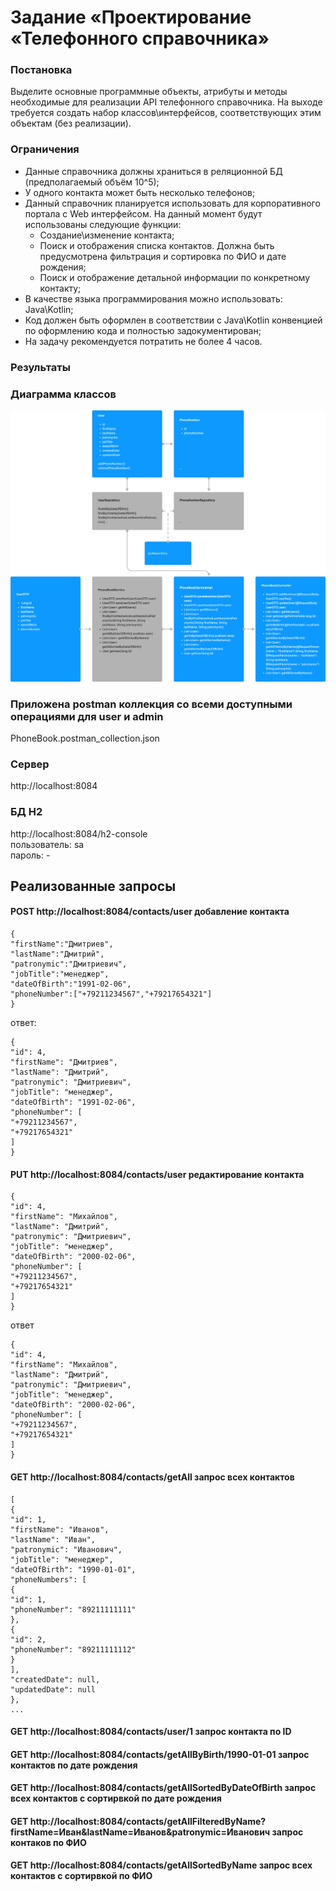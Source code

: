 # Задание «Проектирование «Телефонного справочника»

### Постановка
Выделите основные программные объекты, атрибуты и методы необходимые для реализации API телефонного справочника. На выходе требуется создать набор классов\интерфейсов, соответствующих этим объектам (без реализации).

### Ограничения
* Данные справочника должны храниться в реляционной БД (предполагаемый объём 10^5);  
* У одного контакта может быть несколько телефонов;  
* Данный справочник планируется использовать для корпоративного портала с Web интерфейсом. На данный момент будут использованы следующие функции:
  * Создание\изменение контакта;  
  * Поиск и отображения списка контактов. Должна быть предусмотрена фильтрация и сортировка по ФИО и дате рождения;  
  * Поиск и отображение детальной информации по конкретному контакту;  
* В качестве языка программирования можно использовать: Java\Kotlin;  
* Код должен быть оформлен в соответствии с Java\Kotlin конвенцией по оформлению кода и полностью задокументирован;  
* На задачу рекомендуется потратить не более 4 часов.  

### Результаты
### Диаграмма классов
![img_1.png](img_1.png)
### Приложена postman коллекция со всеми доступными операциями для user и admin
PhoneBook.postman_collection.json

### Сервер
http://localhost:8084

### БД H2
http://localhost:8084/h2-console  
пользователь: sa  
пароль: -
## Реализованные запросы
#### POST http://localhost:8084/contacts/user добавление контакта
```
{  
"firstName":"Дмитриев",  
"lastName":"Дмитрий",  
"patronymic":"Дмитриевич",  
"jobTitle":"менеджер",  
"dateOfBirth":"1991-02-06",  
"phoneNumber":["+79211234567","+79217654321"]  
}   
```
ответ:
```
{  
"id": 4,  
"firstName": "Дмитриев",  
"lastName": "Дмитрий",  
"patronymic": "Дмитриевич",  
"jobTitle": "менеджер",  
"dateOfBirth": "1991-02-06",  
"phoneNumber": [  
"+79211234567",  
"+79217654321"  
]  
}  
```
#### PUT http://localhost:8084/contacts/user редактирование контакта
```
{  
"id": 4,  
"firstName": "Михайлов",  
"lastName": "Дмитрий",  
"patronymic": "Дмитриевич",  
"jobTitle": "менеджер",  
"dateOfBirth": "2000-02-06",  
"phoneNumber": [  
"+79211234567",  
"+79217654321"  
]  
}  
```
ответ  
```
{  
"id": 4,  
"firstName": "Михайлов",  
"lastName": "Дмитрий",  
"patronymic": "Дмитриевич",  
"jobTitle": "менеджер",  
"dateOfBirth": "2000-02-06",  
"phoneNumber": [  
"+79211234567",  
"+79217654321"  
]  
}  
```
#### GET http://localhost:8084/contacts/getAll запрос всех контактов
```
[  
{  
"id": 1,  
"firstName": "Иванов",  
"lastName": "Иван",  
"patronymic": "Иванович",  
"jobTitle": "менеджер",  
"dateOfBirth": "1990-01-01",  
"phoneNumbers": [  
{  
"id": 1,  
"phoneNumber": "89211111111"  
},  
{  
"id": 2,  
"phoneNumber": "89211111112"  
}  
],  
"createdDate": null,  
"updatedDate": null  
},  
...
```
#### GET http://localhost:8084/contacts/user/1 запрос контакта по ID
#### GET http://localhost:8084/contacts/getAllByBirth/1990-01-01 запрос контактов по дате рождения
#### GET http://localhost:8084/contacts/getAllSortedByDateOfBirth запрос всех контактов с сортирвкой по дате рождения
#### GET http://localhost:8084/contacts/getAllFilteredByName?firstName=Иван&lastName=Иванов&patronymic=Иванович запрос контаков по ФИО
#### GET http://localhost:8084/contacts/getAllSortedByName запрос всех контактов с сортирвкой по ФИО